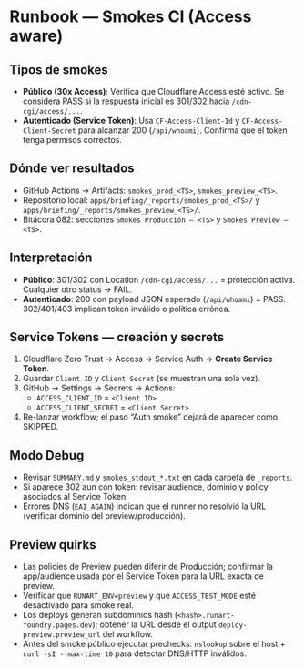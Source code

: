 # Runbook — Smokes CI (Access aware)

## Tipos de smokes
- **Público (30x Access)**: Verifica que Cloudflare Access esté activo. Se considera PASS si la respuesta inicial es 301/302 hacia `/cdn-cgi/access/...`.
- **Autenticado (Service Token)**: Usa `CF-Access-Client-Id` y `CF-Access-Client-Secret` para alcanzar 200 (`/api/whoami`). Confirma que el token tenga permisos correctos.

## Dónde ver resultados
- GitHub Actions → Artifacts: `smokes_prod_<TS>`, `smokes_preview_<TS>`.
- Repositorio local: `apps/briefing/_reports/smokes_prod_<TS>/` y `apps/briefing/_reports/smokes_preview_<TS>/`.
- Bitácora 082: secciones `Smokes Producción — <TS>` y `Smokes Preview — <TS>`.

## Interpretación
- **Público**: 301/302 con Location `/cdn-cgi/access/...` = protección activa. Cualquier otro status → FAIL.
- **Autenticado**: 200 con payload JSON esperado (`/api/whoami`) = PASS. 302/401/403 implican token inválido o política errónea.

## Service Tokens — creación y secrets
1. Cloudflare Zero Trust → Access → Service Auth → **Create Service Token**.
2. Guardar `Client ID` y `Client Secret` (se muestran una sola vez).
3. GitHub → Settings → Secrets → Actions:
   - `ACCESS_CLIENT_ID` = `<Client ID>`
   - `ACCESS_CLIENT_SECRET` = `<Client Secret>`
4. Re-lanzar workflow; el paso “Auth smoke” dejará de aparecer como SKIPPED.

## Modo Debug
- Revisar `SUMMARY.md` y `smokes_stdout_*.txt` en cada carpeta de `_reports`.
- Si aparece 302 aun con token: revisar audience, dominio y policy asociados al Service Token.
- Errores DNS (`EAI_AGAIN`) indican que el runner no resolvió la URL (verificar dominio del preview/producción).

## Preview quirks
- Las policies de Preview pueden diferir de Producción; confirmar la app/audience usada por el Service Token para la URL exacta de preview.
- Verificar que `RUNART_ENV=preview` y que `ACCESS_TEST_MODE` esté desactivado para smoke real.
- Los deploys generan subdominios hash (`<hash>.runart-foundry.pages.dev`); obtener la URL desde el output `deploy-preview.preview_url` del workflow.
- Antes del smoke público ejecutar prechecks: `nslookup` sobre el host + `curl -sI --max-time 10` para detectar DNS/HTTP inválidos.
